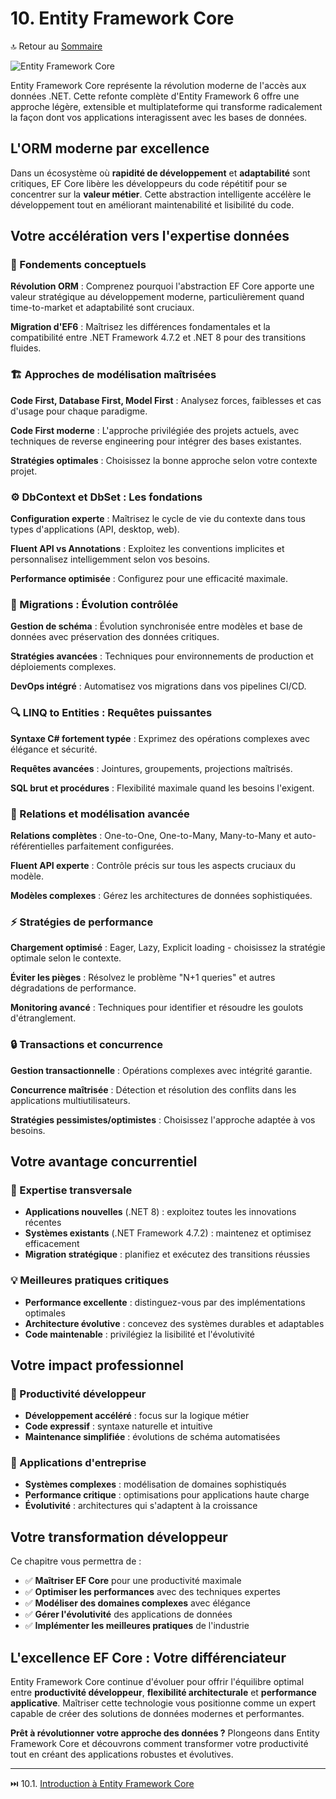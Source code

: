 # 10. Entity Framework Core

🔝 Retour au [Sommaire](/SOMMAIRE.md)

![Entity Framework Core](https://via.placeholder.com/800x200?text=Entity+Framework+Core)

Entity Framework Core représente la révolution moderne de l'accès aux données .NET. Cette refonte complète d'Entity Framework 6 offre une approche légère, extensible et multiplateforme qui transforme radicalement la façon dont vos applications interagissent avec les bases de données.

## L'ORM moderne par excellence

Dans un écosystème où **rapidité de développement** et **adaptabilité** sont critiques, EF Core libère les développeurs du code répétitif pour se concentrer sur la **valeur métier**. Cette abstraction intelligente accélère le développement tout en améliorant maintenabilité et lisibilité du code.

## Votre accélération vers l'expertise données

### **🎯 Fondements conceptuels**

**Révolution ORM** : Comprenez pourquoi l'abstraction EF Core apporte une valeur stratégique au développement moderne, particulièrement quand time-to-market et adaptabilité sont cruciaux.

**Migration d'EF6** : Maîtrisez les différences fondamentales et la compatibilité entre .NET Framework 4.7.2 et .NET 8 pour des transitions fluides.

### **🏗️ Approches de modélisation maîtrisées**

**Code First, Database First, Model First** : Analysez forces, faiblesses et cas d'usage pour chaque paradigme.

**Code First moderne** : L'approche privilégiée des projets actuels, avec techniques de reverse engineering pour intégrer des bases existantes.

**Stratégies optimales** : Choisissez la bonne approche selon votre contexte projet.

### **⚙️ DbContext et DbSet : Les fondations**

**Configuration experte** : Maîtrisez le cycle de vie du contexte dans tous types d'applications (API, desktop, web).

**Fluent API vs Annotations** : Exploitez les conventions implicites et personnalisez intelligemment selon vos besoins.

**Performance optimisée** : Configurez pour une efficacité maximale.

### **🔄 Migrations : Évolution contrôlée**

**Gestion de schéma** : Évolution synchronisée entre modèles et base de données avec préservation des données critiques.

**Stratégies avancées** : Techniques pour environnements de production et déploiements complexes.

**DevOps intégré** : Automatisez vos migrations dans vos pipelines CI/CD.

### **🔍 LINQ to Entities : Requêtes puissantes**

**Syntaxe C# fortement typée** : Exprimez des opérations complexes avec élégance et sécurité.

**Requêtes avancées** : Jointures, groupements, projections maîtrisés.

**SQL brut et procédures** : Flexibilité maximale quand les besoins l'exigent.

### **🔗 Relations et modélisation avancée**

**Relations complètes** : One-to-One, One-to-Many, Many-to-Many et auto-référentielles parfaitement configurées.

**Fluent API experte** : Contrôle précis sur tous les aspects cruciaux du modèle.

**Modèles complexes** : Gérez les architectures de données sophistiquées.

### **⚡ Stratégies de performance**

**Chargement optimisé** : Eager, Lazy, Explicit loading - choisissez la stratégie optimale selon le contexte.

**Éviter les pièges** : Résolvez le problème "N+1 queries" et autres dégradations de performance.

**Monitoring avancé** : Techniques pour identifier et résoudre les goulots d'étranglement.

### **🔒 Transactions et concurrence**

**Gestion transactionnelle** : Opérations complexes avec intégrité garantie.

**Concurrence maîtrisée** : Détection et résolution des conflits dans les applications multiutilisateurs.

**Stratégies pessimistes/optimistes** : Choisissez l'approche adaptée à vos besoins.

## Votre avantage concurrentiel

### **🎯 Expertise transversale**
- **Applications nouvelles** (.NET 8) : exploitez toutes les innovations récentes
- **Systèmes existants** (.NET Framework 4.7.2) : maintenez et optimisez efficacement
- **Migration stratégique** : planifiez et exécutez des transitions réussies

### **💡 Meilleures pratiques critiques**
- **Performance excellente** : distinguez-vous par des implémentations optimales
- **Architecture évolutive** : concevez des systèmes durables et adaptables
- **Code maintenable** : privilégiez la lisibilité et l'évolutivité

## Votre impact professionnel

### **🚀 Productivité développeur**
- **Développement accéléré** : focus sur la logique métier
- **Code expressif** : syntaxe naturelle et intuitive
- **Maintenance simplifiée** : évolutions de schéma automatisées

### **🏢 Applications d'entreprise**
- **Systèmes complexes** : modélisation de domaines sophistiqués
- **Performance critique** : optimisations pour applications haute charge
- **Évolutivité** : architectures qui s'adaptent à la croissance

## Votre transformation développeur

Ce chapitre vous permettra de :
- ✅ **Maîtriser EF Core** pour une productivité maximale
- ✅ **Optimiser les performances** avec des techniques expertes
- ✅ **Modéliser des domaines complexes** avec élégance
- ✅ **Gérer l'évolutivité** des applications de données
- ✅ **Implémenter les meilleures pratiques** de l'industrie

## L'excellence EF Core : Votre différenciateur

Entity Framework Core continue d'évoluer pour offrir l'équilibre optimal entre **productivité développeur**, **flexibilité architecturale** et **performance applicative**. Maîtriser cette technologie vous positionne comme un expert capable de créer des solutions de données modernes et performantes.

**Prêt à révolutionner votre approche des données ?** Plongeons dans Entity Framework Core et découvrons comment transformer votre productivité tout en créant des applications robustes et évolutives.

---

⏭️ 10.1. [Introduction à Entity Framework Core](/10-entity-framework-core/10-1-introduction-a-entity-framework-core.md)
